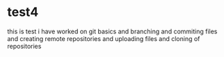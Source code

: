 # test4

this is test
i have worked on git basics and branching and commiting files and creating remote repositories and uploading files and cloning of repositories


